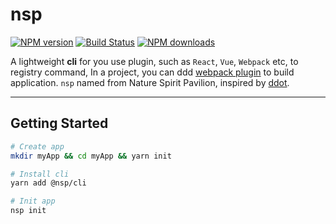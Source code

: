 # nsp
[![NPM version](https://img.shields.io/npm/v/@nsp/cli.svg?style=flat)](https://npmjs.org/package/@nsp/cli)
[![Build Status](https://img.shields.io/travis/barryyan/@nsp/cli.svg?style=flat)](https://travis-ci.org/barryyan/nsp)
[![NPM downloads](https://img.shields.io/npm/dm/@nsp/cli.svg?style=flat)](https://npmjs.org/package/@nsp/cli)

A lightweight **cli** for you use plugin, such as `React`, `Vue`, `Webpack` etc, to registry command, In a project, you can ddd [webpack plugin](https://github.com/BarryYan/nsp/tree/master/packages/plugin-webpack) to build application. `nsp` named from Nature Spirit Pavilion,  inspired by [ddot](https://github.com/Jetsly/ddot).

---

## Getting Started
```bash
# Create app
mkdir myApp && cd myApp && yarn init

# Install cli
yarn add @nsp/cli

# Init app
nsp init

```

